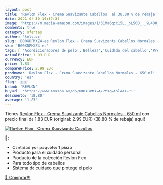 ```yaml
---
layout: post
title: 'Revlon Flex - Crema Suavizante Cabellos  al 38.80 % de rebaja'
date: 2021-04-30 16:37:34
image: 'https://m.media-amazon.com/images/I/31Ma6qcc15L._SL500_._SL400_.jpg'
comments: true
category: ofertas
author: 'tole.es'
slug: 'B00XDPMXZ4-es Revlon Flex - Crema Suavizante Cabellos Normales - 650 ml'
sku: 'B00XDPMXZ4-es'
tags: [ 'Acondicionadores de pelo','Belleza','Cuidado del cabello','Productos para el cuidado del cabello','revlon','suavizante', ]
actualPrice: 1.83 EUR
currency: EUR
price: 1.83
comparePrice: 2.99 EUR
prodname: 'Revlon Flex - Crema Suavizante Cabellos Normales - 650 ml'
country: 'es'
flag: '🇪🇸'
brand: 'REVLON'
buyurl: 'https://www.amazon.es/dp/B00XDPMXZ4/?tag=tolees-21'
descuento: '38.80'
average: '1.83'
---
```


Tienes [Revlon Flex - Crema Suavizante Cabellos Normales - 650 ml](https://www.amazon.es/dp/B00XDPMXZ4/?tag=tolees-21) con precio final de  1.83 EUR (original: 2.99 EUR) (38.80 %  de rebaja) aqui!

[![Revlon Flex - Crema Suavizante Cabellos ](https://m.media-amazon.com/images/I/31Ma6qcc15L._SL500_._SL400_.jpg)](https://www.amazon.es/dp/B00XDPMXZ4/?tag=tolees-21)

🔎:

- Cantidad por paquete: 1 pieza
- Producto para el cuidado personal
- Producto de la colección Revlon Flex
- Para todo tipo de cabellos
- Sistema de cuidado que protege el pelo

[🛒 Comprar!!!](https://www.amazon.es/dp/B00XDPMXZ4/?tag=tolees-21)

